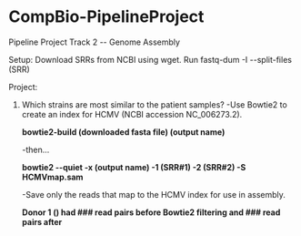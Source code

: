 # CompBio-PipelineProject 
Pipeline Project Track 2 -- Genome Assembly 

Setup: 
Download SRRs from NCBI using wget. 
Run fastq-dum -I --split-files (SRR) 

Project: 
1. Which strains are most similar to the patient samples? 
   -Use Bowtie2 to create an index for HCMV (NCBI accession NC_006273.2). 
   
   **bowtie2-build (downloaded fasta file) (output name)** 
   
   -then... 
   
   **bowtie2 --quiet -x (output name) -1 (SRR#1) -2 (SRR#2) -S HCMVmap.sam**
   
   -Save only the reads that map to the HCMV index for use in assembly. 
   
   
   
   **Donor 1 () had ### read pairs before Bowtie2 filtering and ### read pairs after**
